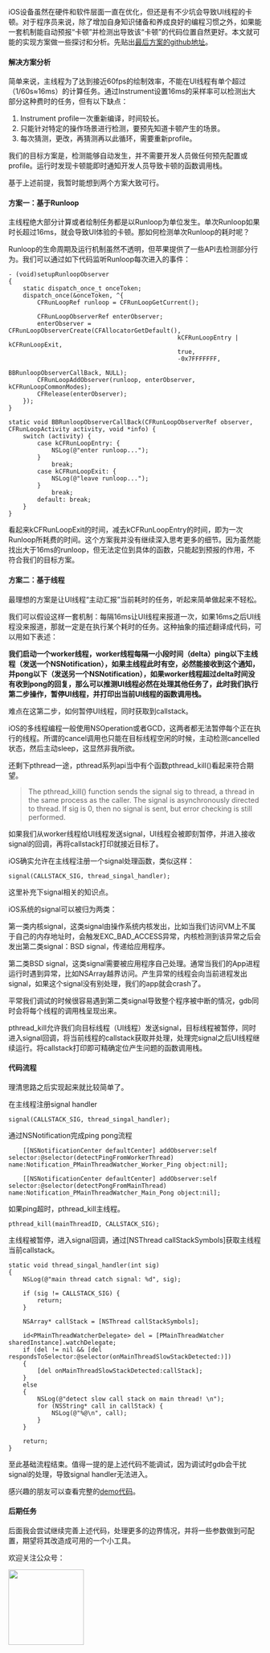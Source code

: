 iOS设备虽然在硬件和软件层面一直在优化，但还是有不少坑会导致UI线程的卡顿。对于程序员来说，除了增加自身知识储备和养成良好的编程习惯之外，如果能一套机制能自动预报“卡顿”并检测出导致该“卡顿”的代码位置自然更好。本文就可能的实现方案做一些探讨和分析。先贴出[最后方案的github地址](https://github.com/music4kid/PMainThreadWatcher)。

#### 解决方案分析

简单来说，主线程为了达到接近60fps的绘制效率，不能在UI线程有单个超过（1/60s≈16ms）的计算任务。通过Instrument设置16ms的采样率可以检测出大部分这种费时的任务，但有以下缺点：

1. Instrument profile一次重新编译，时间较长。
2. 只能针对特定的操作场景进行检测，要预先知道卡顿产生的场景。
3. 每次猜测，更改，再猜测再以此循环，需要重新profile。

我们的目标方案是，检测能够自动发生，并不需要开发人员做任何预先配置或profile。运行时发现卡顿能即时通知开发人员导致卡顿的函数调用栈。

基于上述前提，我暂时能想到两个方案大致可行。

#### 方案一：基于Runloop

主线程绝大部分计算或者绘制任务都是以Runloop为单位发生。单次Runloop如果时长超过16ms，就会导致UI体验的卡顿。那如何检测单次Runloop的耗时呢？

Runloop的生命周期及运行机制虽然不透明，但苹果提供了一些API去检测部分行为。我们可以通过如下代码监听Runloop每次进入的事件：

```
- (void)setupRunloopObserver
{
    static dispatch_once_t onceToken;
    dispatch_once(&onceToken, ^{
        CFRunLoopRef runloop = CFRunLoopGetCurrent();
        
        CFRunLoopObserverRef enterObserver;
        enterObserver = CFRunLoopObserverCreate(CFAllocatorGetDefault(),
                                               kCFRunLoopEntry | kCFRunLoopExit,
                                               true,
                                               -0x7FFFFFFF,
                                               BBRunloopObserverCallBack, NULL);
        CFRunLoopAddObserver(runloop, enterObserver, kCFRunLoopCommonModes);
        CFRelease(enterObserver);
    });
}

static void BBRunloopObserverCallBack(CFRunLoopObserverRef observer, CFRunLoopActivity activity, void *info) {
    switch (activity) {
        case kCFRunLoopEntry: {
            NSLog(@"enter runloop...");
        }
            break;
        case kCFRunLoopExit: {
            NSLog(@"leave runloop...");
        }
            break;
        default: break;
    }
}
```

看起来kCFRunLoopExit的时间，减去kCFRunLoopEntry的时间，即为一次Runloop所耗费的时间。这个方案我并没有继续深入思考更多的细节。因为虽然能找出大于16ms的runloop，但无法定位到具体的函数，只能起到预报的作用，不符合我们的目标方案。

#### 方案二：基于线程

最理想的方案是让UI线程“主动汇报”当前耗时的任务，听起来简单做起来不轻松。

我们可以假设这样一套机制：每隔16ms让UI线程来报道一次，如果16ms之后UI线程没来报道，那就一定是在执行某个耗时的任务。这种抽象的描述翻译成代码，可以用如下表述：

**我们启动一个worker线程，worker线程每隔一小段时间（delta）ping以下主线程（发送一个NSNotification），如果主线程此时有空，必然能接收到这个通知，并pong以下（发送另一个NSNotification），如果worker线程超过delta时间没有收到pong的回复，那么可以推测UI线程必然在处理其他任务了，此时我们执行第二步操作，暂停UI线程，并打印出当前UI线程的函数调用栈。**

难点在这第二步，如何暂停UI线程，同时获取到callstack。

iOS的多线程编程一般使用NSOperation或者GCD，这两者都无法暂停每个正在执行的线程。所谓的cancel调用也只能在目标线程空闲的时候，主动检测cancelled状态，然后主动sleep，这显然非我所欲。

还剩下pthread一途，pthread系列api当中有个函数pthread_kill()看起来符合期望。

> The pthread_kill() function sends the signal sig to thread, a thread in the same process as the caller.  The signal is asynchronously directed to thread.
>  If sig is 0, then no signal is sent, but error checking is still performed.

如果我们从worker线程给UI线程发送signal，UI线程会被即刻暂停，并进入接收signal的回调，再将callstack打印就接近目标了。

iOS确实允许在主线程注册一个signal处理函数，类似这样：

```
signal(CALLSTACK_SIG, thread_singal_handler);
```

这里补充下signal相关的知识点。

iOS系统的signal可以被归为两类：

第一类内核signal，这类signal由操作系统内核发出，比如当我们访问VM上不属于自己的内存地址时，会触发EXC_BAD_ACCESS异常，内核检测到该异常之后会发出第二类signal：BSD signal，传递给应用程序。

第二类BSD signal，这类signal需要被应用程序自己处理。通常当我们的App进程运行时遇到异常，比如NSArray越界访问。产生异常的线程会向当前进程发出signal，如果这个signal没有别处理，我们的app就会crash了。

平常我们调试的时候很容易遇到第二类signal导致整个程序被中断的情况，gdb同时会将每个线程的调用栈呈现出来。

pthread_kill允许我们向目标线程（UI线程）发送signal，目标线程被暂停，同时进入signal回调，将当前线程的callstack获取并处理，处理完signal之后UI线程继续运行。将callstack打印即可精确定位产生问题的函数调用栈。

#### 代码流程

理清思路之后实现起来就比较简单了。

在主线程注册signal handler

```
signal(CALLSTACK_SIG, thread_singal_handler);
```

通过NSNotification完成ping pong流程

```
    [[NSNotificationCenter defaultCenter] addObserver:self selector:@selector(detectPingFromWorkerThread) name:Notification_PMainThreadWatcher_Worker_Ping object:nil];
    
    [[NSNotificationCenter defaultCenter] addObserver:self selector:@selector(detectPongFromMainThread) name:Notification_PMainThreadWatcher_Main_Pong object:nil];
```

如果ping超时，pthread_kill主线程。

```
pthread_kill(mainThreadID, CALLSTACK_SIG);
```

主线程被暂停，进入signal回调，通过[NSThread callStackSymbols]获取主线程当前callstack。

```
static void thread_singal_handler(int sig)
{
    NSLog(@"main thread catch signal: %d", sig);
    
    if (sig != CALLSTACK_SIG) {
        return;
    }
    
    NSArray* callStack = [NSThread callStackSymbols];
    
    id<PMainThreadWatcherDelegate> del = [PMainThreadWatcher sharedInstance].watchDelegate;
    if (del != nil && [del respondsToSelector:@selector(onMainThreadSlowStackDetected:)])          
    {
        [del onMainThreadSlowStackDetected:callStack];
    }
    else
    {
        NSLog(@"detect slow call stack on main thread! \n");
        for (NSString* call in callStack) {
            NSLog(@"%@\n", call);
        }
    }
    
    return;
}
```

至此基础流程结束。值得一提的是上述代码不能调试，因为调试时gdb会干扰signal的处理，导致signal handler无法进入。

感兴趣的朋友可以查看完整的[demo代码](https://github.com/music4kid/PMainThreadWatcher)。

#### 后期任务

后面我会尝试继续完善上述代码，处理更多的边界情况，并将一些参数做到可配置，期望将其改造成可用的一个小工具。

欢迎关注公众号：

<img src="http://mrpeak.cn/images/qr.jpg" width="150">
